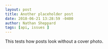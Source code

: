 ```yaml
---
layout: post
title: Another placeholder post
date: 2018-06-21 13:28:59 -0400
author: Nathan Sheppard
tags: [api, issues ]
---
```


This tests how posts look without a cover photo.